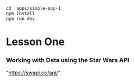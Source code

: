 ``` 
cd  apps/simple-app-1 
npm install
npm run dev
```

# Lesson One

### Working with Data using the Star Wars API

"https://swapi.co/api/"